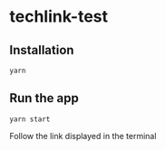 # techlink-test

## Installation

```shell
yarn
```

## Run the app

```shell
yarn start
```

Follow the link displayed in the terminal
